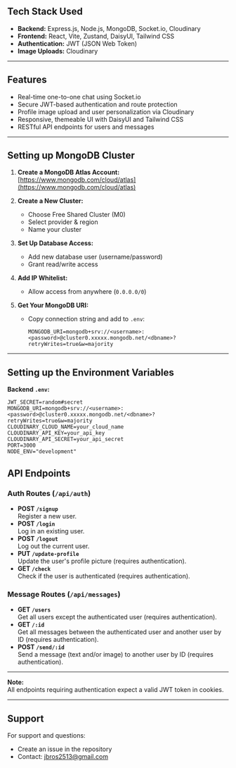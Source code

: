## Tech Stack Used

- **Backend:** Express.js, Node.js, MongoDB, Socket.io, Cloudinary
- **Frontend:** React, Vite, Zustand, DaisyUI, Tailwind CSS
- **Authentication:** JWT (JSON Web Token)
- **Image Uploads:** Cloudinary

---

## Features

- Real-time one-to-one chat using Socket.io
- Secure JWT-based authentication and route protection
- Profile image upload and user personalization via Cloudinary
- Responsive, themeable UI with DaisyUI and Tailwind CSS
- RESTful API endpoints for users and messages

---

## Setting up MongoDB Cluster

1. **Create a MongoDB Atlas Account:**  
   [https://www.mongodb.com/cloud/atlas](https://www.mongodb.com/cloud/atlas)

2. **Create a New Cluster:**  
   - Choose Free Shared Cluster (M0)
   - Select provider & region
   - Name your cluster

3. **Set Up Database Access:**  
   - Add new database user (username/password)
   - Grant read/write access

4. **Add IP Whitelist:**  
   - Allow access from anywhere (`0.0.0.0/0`)

5. **Get Your MongoDB URI:**  
   - Copy connection string and add to `.env`:
     ```
     MONGODB_URI=mongodb+srv://<username>:<password>@cluster0.xxxxx.mongodb.net/<dbname>?retryWrites=true&w=majority
     ```

---

## Setting up the Environment Variables

**Backend `.env`:**
```env
JWT_SECRET=random#secret
MONGODB_URI=mongodb+srv://<username>:<password>@cluster0.xxxxx.mongodb.net/<dbname>?retryWrites=true&w=majority
CLOUDINARY_CLOUD_NAME=your_cloud_name
CLOUDINARY_API_KEY=your_api_key
CLOUDINARY_API_SECRET=your_api_secret
PORT=3000
NODE_ENV="development"
```

## API Endpoints

### Auth Routes (`/api/auth`)
- **POST `/signup`**  
  Register a new user.
- **POST `/login`**  
  Log in an existing user.
- **POST `/logout`**  
  Log out the current user.
- **PUT `/update-profile`**  
  Update the user's profile picture (requires authentication).
- **GET `/check`**  
  Check if the user is authenticated (requires authentication).

### Message Routes (`/api/messages`)
- **GET `/users`**  
  Get all users except the authenticated user (requires authentication).
- **GET `/:id`**  
  Get all messages between the authenticated user and another user by ID (requires authentication).
- **POST `/send/:id`**  
  Send a message (text and/or image) to another user by ID (requires authentication).

---

**Note:**  
All endpoints requiring authentication expect a valid JWT token in cookies.

---

## Support

For support and questions:
- Create an issue in the repository
- Contact: jbros2513@gmail.com
```
